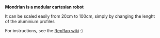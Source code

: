 **Mondrian is a modular cartesian robot**

It can be scaled easily from 20cm to 100cm, simply by changing the lenght of the aluminium profiles

For instructions, see the [RepRap wiki](http://reprap.org/wiki/Mondrian) :)